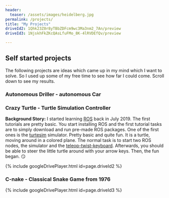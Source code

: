 ```yaml
---
header:
  teaser: /assets/images/heidelberg.jpg
permalink: /projects/
title: "My Projects"
driveId2: 1Qhk23Z0r8yTBbZDFcm9wc3Ma3nm2_7An/preview
driveId3: 1NjskhFkZKcQAsLfuFMo_8K-4lRVDEfQv/preview

---
```


## Self started projects

The following projects are ideas which came up in my mind which I want to solve.
So I used up some of my free time to see how far I could come. Scroll down to see
my results.

### Autonomous Driller - autonomous Car

### Crazy Turtle - Turtle Simulation Controller
**Background Story:**
I started learning [ROS](https://www.ros.org/) back in July 2019. The first tutorials are pretty basic. You start
installing ROS and the first tutorial tasks are to simply download and run pre-made ROS packages. One
of the first ones is the [turtesim](http://wiki.ros.org/turtlesim) simulator. Pretty basic
and quite fun. It is a turtle, moving around in a colored plane. The normal task is to 
start two ROS nodes, the simulator and the [teleop-twist-keyboard](http://wiki.ros.org/teleop_twist_keyboard). Afterwards, you should be 
able to steer the little turtle around with your arrow keys. Then, the fun began. :smirk:

{% include googleDrivePlayer.html id=page.driveId2 %}

### C-nake - Classical Snake Game from 1976

{% include googleDrivePlayer.html id=page.driveId3 %}

